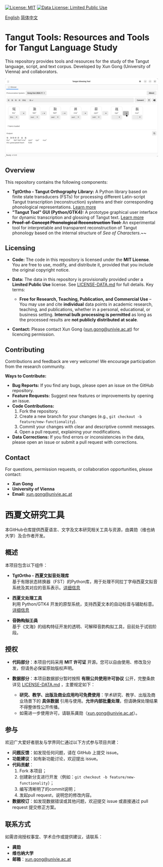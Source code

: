 [![License: MIT](https://img.shields.io/badge/License-MIT-yellow.svg)](https://opensource.org/licenses/MIT)
[![Data License: Limited Public Use](https://img.shields.io/badge/Data%20License-Limited%20Public%20Use-blue.svg)](LICENSE-DATA.md)

[English](#english) [简体中文](#chinese)

# <a name="english"></a> Tangut Tools: Resources and Tools for Tangut Language Study

This repository provides tools and resources for the study of the Tangut language, script, and text corpus.  Developed by Xun Gong (University of Vienna) and collaborators.

![Tangut Tool Screenshot](tangut-tool/screenshot.png)

## Overview

This repository contains the following components:

*   **TgtOrtho - Tangut Orthography Library:** A Python library based on finite state transducers (FSTs) for processing different Latin-script Tangut transcription (reconstruction) systems and their corresponding phonological representations. [Learn more](tgtortho/README.md)
*   **"Tangut Tool" GUI (Python/GTK4):** A prototype graphical user interface for dynamic transcription and glossing of Tangut text. [Learn more](tangut-tool/README.md)
*   ~~**Proof-of-Concept Phonological Reconstruction Tool:**~~ An experimental tool for interpretable and transparent reconstruction of Tangut phonology based on the internal structure of *Sea of Characters*.~~

## **Licensing**  

- **Code:** The code in this repository is licensed under the **MIT License**. You are free to use, modify, and distribute it, provided that you include the original copyright notice.  

- **Data:** The data in this repository is provisionally provided under a **Limited Public Use** license. See [LICENSE-DATA.md](LICENSE-DATA.md) for full details. Key terms:  

  - **Free for Research, Teaching, Publication, and Commercial Use** – You may use and cite **individual** data points in academic research, teaching, and publications, whether in a personal, educational, or business setting. **Internal bulk processing is permitted** as long as the processed results are **not publicly distributed at scale**.

* **Contact:** Please contact Xun Gong (xun.gong@univie.ac.at) for licencing permission.

## Contributing

Contributions and feedback are very welcome\!  We encourage participation from the research community.

**Ways to Contribute:**

  * **Bug Reports:**  If you find any bugs, please open an issue on the GitHub repository.
  * **Feature Requests:**  Suggest new features or improvements by opening an issue.
  * **Code Contributions:**
    1.  Fork the repository.
    2.  Create a new branch for your changes (e.g., `git checkout -b feature/new-functionality`).
    3.  Commit your changes with clear and descriptive commit messages.
    4.  Open a pull request, explaining your modifications.
  * **Data Corrections:** If you find errors or inconsistencies in the data, please open an issue or submit a pull request with corrections.

## Contact

For questions, permission requests, or collaboration opportunities, please contact:

  * **Xun Gong**
  * **University of Vienna**
  * **Email:** xun.gong@univie.ac.at

# <a name="chinese"></a> 西夏文研究工具

本GitHub仓库提供西夏语言、文字及文本研究相关工具与资源，由龚勋（维也纳大学）及合作者开发。

## 概述

本项目包含以下组件：

- **TgtOrtho - 西夏文拟音处理库**  
  基于有限状态转换器（FST）的Python库，用于处理不同拉丁字母西夏文拟音系统及其对应的音系表示。[详细信息](tgtortho/README.md)

- **西夏文处理工具**  
  利用 Python/GTK4 开发的原型系统，支持西夏文本的自动标音与辅助标意。[详细信息](tangut-tool/README.md)

- ~~**音韵构拟工具**~~  
  基于《文海》的结构特征开发的透明、可解释音韵构拟工具，目前处于试验阶段。

## 授权

- **代码部分**：本项目代码采用 **MIT 许可证** 开源。您可以自由使用、修改及分发，但请务必保留原始版权声明。

- **数据部分**：本项目数据部分暂时按照 **有限公共使用许可协议** 公开，完整条款详见 [LICENSE-DATA.md](LICENSE-DATA.md) ，主要规定如下：
  - **研究、教学、出版及商业应用均可免费使用**：学术研究、教学、出版及商业场景下的 **具体数据** 引用与使用。**允许内部批量处理**，但请确保处理结果不得整体性公开传播。
  - 如需进一步使用许可，请联系龚勋（xun.gong@univie.ac.at）。

## 参与

欢迎广大爱好者朋友与学界同仁通过以下方式参与项目共建：
- **问题反馈**：如发现任何问题，请在 GitHub 上提交 issue。
- **功能建议**：如有新功能讨论，欢迎提出 issue。
- **代码贡献**：
  1. Fork 本项目；  
  2. 创建新分支进行开发（例如：`git checkout -b feature/new-functionality`）；  
  3. 编写清晰明了的commit说明；  
  4. 发起pull request，说明您的修改内容。
- **数据校订**：如发现数据错误或其他问题，欢迎提交 issue 或直接通过 pull request 提交修正方案。

## 联系方式

如需咨询授权事宜、学术合作或提供建议，请联系：
- **龚勋**  
- **维也纳大学**  
- **邮箱**：xun.gong@univie.ac.at
